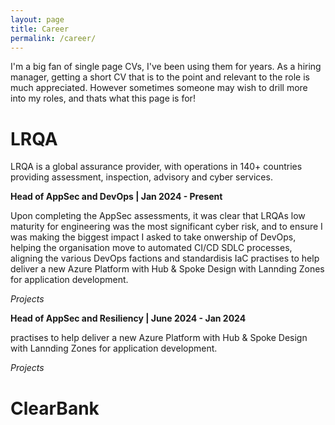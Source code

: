 ```yaml
---
layout: page
title: Career
permalink: /career/
---
```


I'm a big fan of single page CVs, I've been using them for years. As a hiring manager, getting a short CV that is to the point and relevant to the role is much appreciated. However sometimes someone may wish to drill more into my roles, and thats what this page is for!

# LRQA
LRQA is a global assurance provider, with operations in 140+ countries providing assessment, inspection, advisory and cyber services.

<b>Head of AppSec and DevOps | Jan 2024 - Present</b>

Upon completing the AppSec assessments, it was clear that LRQAs low maturity for engineering was the most significant cyber risk, and to ensure I was making the biggest impact I asked to take onwership of DevOps, helping the organisation move to automated CI/CD SDLC processes, aligning the various DevOps factions and standardisis IaC practises to help deliver a new Azure Platform with Hub & Spoke Design with Lannding Zones for application development.

<i>Projects</i>


<b>Head of AppSec and Resiliency | June 2024 - Jan 2024</b>

practises to help deliver a new Azure Platform with Hub & Spoke Design with Lannding Zones for application development.

<i>Projects</i>

# ClearBank